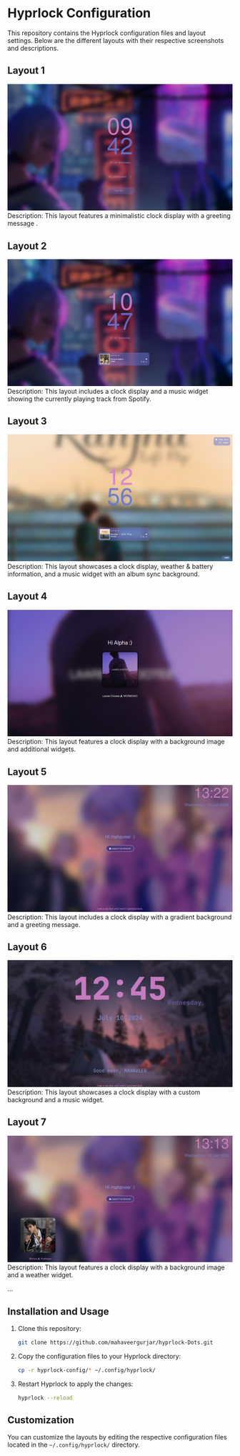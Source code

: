 # Hyprlock Configuration

This repository contains the Hyprlock configuration files and layout settings. Below are the different layouts with their respective screenshots and descriptions.

## Layout 1

![Layout 1](https://raw.githubusercontent.com/mahaveergurjar/Hyprlock-Dots/main/screenshots/layout1.png)
Description: This layout features a minimalistic clock display with a greeting message .

## Layout 2

![Layout 2](https://raw.githubusercontent.com/mahaveergurjar/Hyprlock-Dots/main/screenshots/layout2.png)
Description: This layout includes a clock display and a music widget showing the currently playing track from Spotify.

## Layout 3

![Layout 3](https://raw.githubusercontent.com/mahaveergurjar/Hyprlock-Dots/main/screenshots/layout3.png)
Description: This layout showcases a clock display, weather & battery information, and a music widget with an album sync background.

## Layout 4

![Layout 4](https://raw.githubusercontent.com/mahaveergurjar/Hyprlock-Dots/main/screenshots/layout4.png)
Description: This layout features a clock display with a background image and additional widgets.

## Layout 5

![Layout 5](https://raw.githubusercontent.com/mahaveergurjar/Hyprlock-Dots/main/screenshots/layout5.png)
Description: This layout includes a clock display with a gradient background and a greeting message.

## Layout 6

![Layout 6](https://raw.githubusercontent.com/mahaveergurjar/Hyprlock-Dots/main/screenshots/layout6.png)
Description: This layout showcases a clock display with a custom background and a music widget.

## Layout 7

![Layout 7](https://raw.githubusercontent.com/mahaveergurjar/Hyprlock-Dots/main/screenshots/layout7.png)
Description: This layout features a clock display with a background image and a weather widget.

...

## Installation and Usage

1. Clone this repository:
    ```bash
    git clone https://github.com/mahaveergurjar/hyprlock-Dots.git
    ```
2. Copy the configuration files to your Hyprlock directory:
    ```bash
    cp -r hyprlock-config/* ~/.config/hyprlock/
    ```
3. Restart Hyprlock to apply the changes:
    ```bash
    hyprlock --reload
    ```

## Customization

You can customize the layouts by editing the respective configuration files located in the `~/.config/hyprlock/` directory.

